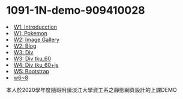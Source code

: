 # 1091-1N-demo-909410028




<li><a href="./w1 intro/W1 INTRO.html"> W1: Introducction</a></li>
<li><a href="./w1 poke/pokeman.html"> W1: Pokemon</a></li>
<li><a href="./w2 IG/image.html"> W2: Image Gallery</a></li>
<li><a href="./w2 blog/blog.html"> W2: Blog</a></li>
<li><a href="./w3 div/div.html"> W3: Div</a></li>
<li><a href="./w3 divtku/divtku60.html"> W3: Div tku_60</a></li>
<li><a href="./w4/divtku60.html"> W4: Div tku_60+js</a></li>
<li><a href="./w5/NAVBAR.HTML"> W5: Bootstrap</a></li>
<li><a href="./w8/nav.html"> w6~8</a></li>

本人於2020學年度隨班附讀淡江大學資工系之靜態網頁設計的上課DEMO
